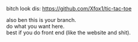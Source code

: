 bitch look dis: https://github.com/Xfox1/tic-tac-toe

also ben this is your branch.  
do what you want here.  
best if you do front end (like the website and shit).

